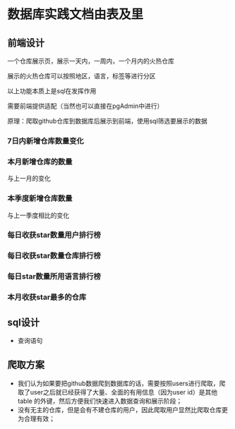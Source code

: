 # 数据库实践文档由表及里

## 前端设计

一个仓库展示页，展示一天内，一周内，一个月内的火热仓库

展示的火热仓库可以按照地区，语言，标签等进行分区

以上功能本质上是sql在发挥作用

需要前端提供适配（当然也可以直接在pgAdmin中进行）

原理：爬取github仓库到数据库后展示到前端，使用sql筛选要展示的数据

### 7日内新增仓库数量变化

### 本月新增仓库的数量

与上一月的变化

### 本季度新增仓库数量

与上一季度相比的变化

### 每日收获star数量用户排行榜

### 每日收获star数量仓库排行榜

### 每日star数量所用语言排行榜

### 本月收获star最多的仓库



## sql设计

- 查询语句

## 爬取方案

- 我们认为如果要把github数据爬到数据库的话，需要按照users进行爬取，爬取了user之后就已经获得了大量、全面的有用信息（因为user id）是其他 table 的外键，然后方便我们快速进入数据查询和展示阶段；
- 没有无主的仓库，但是会有不建仓库的用户，因此爬取用户显然比爬取仓库更为合理有效；